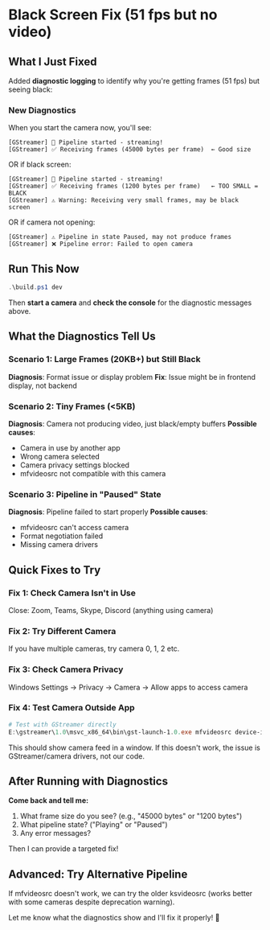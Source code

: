 # Black Screen Fix (51 fps but no video)

## What I Just Fixed

Added **diagnostic logging** to identify why you're getting frames (51 fps) but seeing black:

### New Diagnostics

When you start the camera now, you'll see:

```
[GStreamer] 🚀 Pipeline started - streaming!
[GStreamer] ✅ Receiving frames (45000 bytes per frame)  ← Good size
```

OR if black screen:

```
[GStreamer] 🚀 Pipeline started - streaming!
[GStreamer] ✅ Receiving frames (1200 bytes per frame)   ← TOO SMALL = BLACK
[GStreamer] ⚠️ Warning: Receiving very small frames, may be black screen
```

OR if camera not opening:

```
[GStreamer] ⚠️ Pipeline in state Paused, may not produce frames
[GStreamer] ❌ Pipeline error: Failed to open camera
```

## Run This Now

```powershell
.\build.ps1 dev
```

Then **start a camera** and **check the console** for the diagnostic messages above.

## What the Diagnostics Tell Us

### Scenario 1: Large Frames (20KB+) but Still Black
**Diagnosis**: Format issue or display problem
**Fix**: Issue might be in frontend display, not backend

### Scenario 2: Tiny Frames (<5KB)
**Diagnosis**: Camera not producing video, just black/empty buffers
**Possible causes**:
- Camera in use by another app
- Wrong camera selected
- Camera privacy settings blocked
- mfvideosrc not compatible with this camera

### Scenario 3: Pipeline in "Paused" State
**Diagnosis**: Pipeline failed to start properly
**Possible causes**:
- mfvideosrc can't access camera
- Format negotiation failed
- Missing camera drivers

## Quick Fixes to Try

### Fix 1: Check Camera Isn't in Use
Close: Zoom, Teams, Skype, Discord (anything using camera)

### Fix 2: Try Different Camera
If you have multiple cameras, try camera 0, 1, 2 etc.

### Fix 3: Check Camera Privacy
Windows Settings → Privacy → Camera → Allow apps to access camera

### Fix 4: Test Camera Outside App
```powershell
# Test with GStreamer directly
E:\gstreamer\1.0\msvc_x86_64\bin\gst-launch-1.0.exe mfvideosrc device-index=0 ! autovideosink
```

This should show camera feed in a window. If this doesn't work, the issue is GStreamer/camera drivers, not our code.

## After Running with Diagnostics

**Come back and tell me:**
1. What frame size do you see? (e.g., "45000 bytes" or "1200 bytes")
2. What pipeline state? ("Playing" or "Paused")  
3. Any error messages?

Then I can provide a targeted fix!

## Advanced: Try Alternative Pipeline

If mfvideosrc doesn't work, we can try the older ksvideosrc (works better with some cameras despite deprecation warning).

Let me know what the diagnostics show and I'll fix it properly! 🔧





